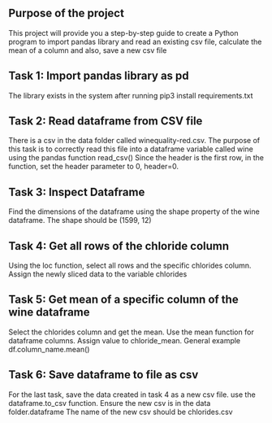 ## Purpose of the project
This project will provide you a step-by-step guide to create a Python program to
 import pandas library and read an existing csv file, calculate the mean of a column and also, save a new csv file

## Task 1: Import pandas library as pd
The library exists in the system after running pip3 install requirements.txt

## Task 2: Read dataframe from CSV file
There is a csv in the data folder called winequality-red.csv.
The purpose of this task is to correctly read this file into a dataframe variable called wine using the pandas function read_csv()
Since the header is the first row, in the function, set the header parameter to 0, header=0.

## Task 3: Inspect Dataframe
Find the dimensions of the dataframe using the shape property of the wine dataframe. The shape should be (1599, 12)

## Task 4: Get all rows of the chloride column
Using the loc function, select all rows and the specific chlorides column. Assign the newly sliced data to the variable chlorides

## Task 5: Get mean of a specific column of the wine dataframe
Select the chlorides column and get the mean. Use the mean function for dataframe columns. Assign value to chloride_mean.
General example df.column_name.mean()

## Task 6: Save dataframe to file as csv
For the last task, save the data created in task 4 as a new csv file. use the dataframe.to_csv function. Ensure the new csv is in the data folder.dataframe
The name of the new csv should be chlorides.csv